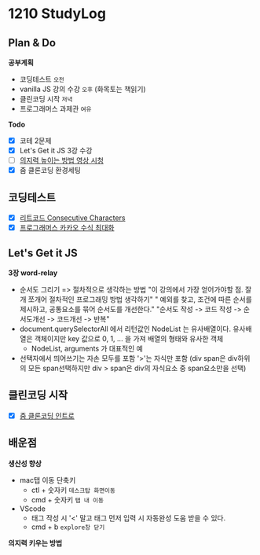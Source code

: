 # 1210 StudyLog

## Plan & Do

**공부계획**

- 코딩테스트 `오전`
- vanilla JS 강의 수강 `오후` (화목토는 책읽기)
- 클린코딩 시작 `저녁`
- 프로그래머스 과제관 `여유`

**Todo**

- [x] 코테 2문제
- [x] Let's Get it JS 3강 수강
- [ ] [의지력 높이는 방법 영상 시청](https://www.youtube.com/watch?v=a104k3SuY5s)
- [x] 줌 클론코딩 환경세팅

## 코딩테스트

- [x] [리트코드 Consecutive Characters](https://leetcode.com/problems/consecutive-characters/)
- [x] [프로그래머스 카카오 수식 최대화](https://programmers.co.kr/learn/courses/30/lessons/67257)

## Let's Get it JS

**3장 word-relay**

- 순서도 그리기 => 절차적으로 생각하는 방법
  "이 강의에서 가장 얻어가야할 점. 잘개 쪼개어 절차적인 프로그래밍 방법 생각하기"
  " 예외를 찾고, 조건에 따른 순서를 제시하고, 공통요소를 묶어 순서도를 개선한다."
  "순서도 작성 -> 코드 작성 -> 순서도개선 -> 코드개선 -> 반복"
- document.querySelectorAll 에서 리턴값인 NodeList 는 유사배열이다.
  유사배열은 객체이지만 key 값으로 0, 1, ... 을 가져 배열의 형태와 유사한 객체
  - NodeList, arguments 가 대표적인 예
- 선택자에서 띄어쓰기는 자손 모두를 포함 '>'는 자식만 포함
  (div span은 div하위의 모든 span선택하지만 div > span은 div의 자식요소 중 span요소만을 선택)

## 클린코딩 시작

- [x] [줌 클론코딩 인트로](https://nomadcoders.co/noom/lobby)

## 배운점

**생산성 향상**

- mac탭 이동 단축키
  - ctl + 숫자키 `데스크탑 화면이동`
  - cmd + 숫자키 `탭 내 이동`
- VScode
  - 태그 작성 시 '<' 말고 태그 먼저 입력 시 자동완성 도움 받을 수 있다.
  - cmd + b `explore창 닫기`

**의지력 키우는 방법**
